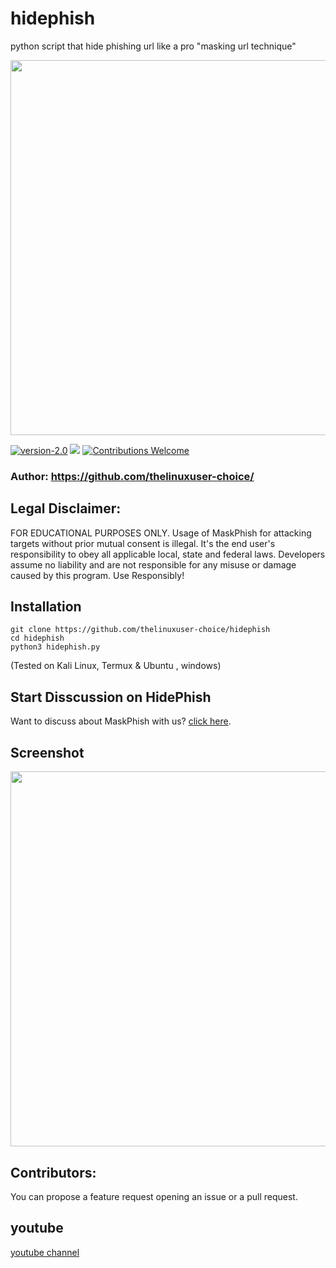 # hidephish
python script that hide phishing url like a pro "masking url technique"
<p align="center">
	<img src="https://i.postimg.cc/gcwysrhK/hidephish.png" width="600px" hight="100px">
</p>

[![version-2.0](https://img.shields.io/badge/v2-hidephish-red)](https://github.com/thelinuxuser-choice/hidephish/) 
![](https://img.shields.io/badge/v2-passing-green)
[![Contributions Welcome](https://img.shields.io/badge/contributions-welcome-blue.svg?style=flat)]()

### Author: https://github.com/thelinuxuser-choice/


## Legal Disclaimer:
FOR EDUCATIONAL PURPOSES ONLY. Usage of MaskPhish for attacking targets without prior mutual consent is illegal. It's the end user's responsibility to obey all applicable local, state and federal laws. Developers assume no liability and are not responsible for any misuse or damage caused by this program. Use Responsibly!

## Installation 

```
git clone https://github.com/thelinuxuser-choice/hidephish
cd hidephish
python3 hidephish.py
```
(Tested on Kali Linux, Termux & Ubuntu , windows)

## Start Disscussion on HidePhish
Want to discuss about MaskPhish with us? [click here](https://github.com/thelinuxuser-choice/hidephish/discussions).

## Screenshot
<p align="center">
	<img src="https://i.postimg.cc/7L2DX3xk/Screenshot.png" width="600px">
</p>

## Contributors:
You can propose a feature request opening an issue or a pull request.
## youtube 
[youtube channel](https://www.youtube.com/channel/UCv7civaWFtTlXmzxv5o1IMw)
